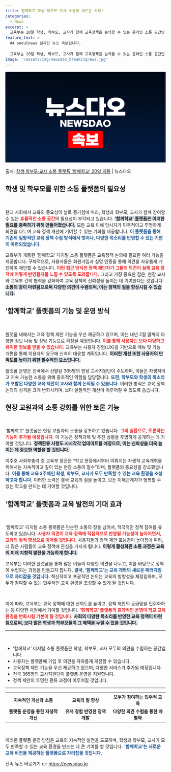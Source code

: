 ```yaml
---
title: 함께학교 학생·학부모·교사 소통의 새로운 시작!
categories:
  - News
excerpt: >
  교육부는 20일 학생, 학부모, 교사가 함께 교육정책을 논의할 수 있는 온라인 소통 공간인 함께학교 디지털 …
feature_text: >
  ## seoulnews 실시간 뉴스 속보입니다.

  교육부는 20일 학생, 학부모, 교사가 함께 교육정책을 논의할 수 있는 온라인 소통 공간인 함께학교 디지털 …
image: '/assets/img/newsdao_breakingnews.jpg'
---
```


![뉴스다오 속보](/assets/img/newsdao_breakingnews.jpg)

<p>출처: <a href="https://newsdao.kr/2584" rel="dofollow">학생·학부모·교사 소통 플랫폼 ‘함께학교’ 20일 개통</a> | 뉴스다오</p>

<h2 data-ke-size="size26">학생 및 학부모를 위한 소통 플랫폼의 필요성</h2>

<p data-ke-size="size16">&nbsp;</p>

현대 사회에서 교육의 중요성이 날로 증가함에 따라, 학생과 학부모, 교사가 함께 참여할 수 있는 <b><span style="color: #ee2323;">효율적인 소통 공간</span></b>의 필요성이 부각되고 있습니다. <b><span style="background-color: #21538527;">‘함께학교’ 플랫폼은 이러한 필요를 충족하기 위해 만들어졌습니다.</span></b> 모든 교육 이해 당사자가 민주적이고 투명하게 의견을 나누며 교육 정책 개선에 기여할 수 있는 기회를 제공합니다. <b><span style="color: #1a5490;">이 플랫폼을 통해 기존의 일방적인 교육 정책 수립 방식에서 벗어나, 다양한 목소리를 반영할 수 있는 기반이 마련되었습니다.</span></b>

교육부가 개통한 ‘함께학교’ 디지털 소통 플랫폼은 교육정책 논의에 필요한 여러 기능을 제공합니다. 구체적으로, 사용자들은 회원가입과 실명 인증을 통해 의견을 자유롭게 개진하여 제안할 수 있습니다. <b><span style="color: #ee2323;">이런 접근 방식은 정책 제안자가 그들의 의견이 실제 교육 정책에 어떻게 반영될지를 느낄 수 있도록 도와줍니다.</span></b> 그리고 가장 중요한 점은, 현장 교사와 교육부 간의 협력을 강화하여 교육 정책의 신뢰성을 높이는 데 기여한다는 것입니다. <b><span style="background-color: #21538527;">소통의 장이 마련됨으로써 다양한 의견이 수렴되며, 이는 정책의 질을 향상시킬 수 있습니다.</span></b>

<h2 data-ke-size="size26">‘함께학교’ 플랫폼의 기능 및 운영 방식</h2>

<p data-ke-size="size16">&nbsp;</p>

플랫폼 내에서는 교육 정책 제안 기능을 우선 제공하고 있으며, 이는 내년 2월 말까지 다양한 정보 나눔 및 상담 기능으로 확장될 예정입니다. <b><span style="color: #ee2323;">이를 통해 사용자는 보다 다양하고 유익한 정보를 얻을 수 있습니다.</span></b> 교육부는 사용자 경험(UX)을 기반으로 메뉴 및 기능 개편을 통해 이용자의 요구에 신속히 대응할 계획입니다. <b><span style="background-color: #21538527;">이러한 개선 또한 사용자의 만족도를 높이기 위한 필수적인 요소입니다.</span></b>

플랫폼 운영은 전국에서 선발된 365명의 현장 교사지원단이 주도하며, 이들은 자생적이고 지속 가능한 소통을 위해 중추적인 역할을 담당합니다. <b><span style="color: #1a5490;">또한, 학부모와 학생의 목소리가 포함된 다양한 교육 제안이 교사와 함께 논의될 수 있습니다.</span></b> 이러한 방식은 교육 정책 논의의 성격을 크게 변화시키며, 보다 실질적인 개선이 이루어질 수 있도록 돕습니다.

<h2 data-ke-size="size26">현장 교원과의 소통 강화를 위한 토론 기능</h2>

<p data-ke-size="size16">&nbsp;</p>

‘함께학교’ 플랫폼은 현장 교원과의 소통을 강조하고 있습니다. <b><span style="color: #ee2323;">그의 일환으로, 토론하는 기능이 추가될 예정입니다.</span></b> 이 기능은 정책과제 및 추진 상황을 투명하게 공개하는 데 기여할 것입니다. <b><span style="background-color: #21538527;">정책환류 사항도 시시각각 업데이트될 예정으로, 이는 신뢰성을 더욱 높이는 데 중요한 역할을 할 것입니다.</span></b>

이주호 사회부총리 겸 교육부 장관은 “학교 현장에서부터 이뤄지는 자생적 교육개혁을 위해서는 지속적이고 깊이 있는 현장 소통이 필수”라며, 플랫폼의 중요성을 강조했습니다. <b><span style="color: #1a5490;">이를 통해 교육 3주체인 학생, 학부모, 교사가 모두 만족할 수 있는 교육 환경을 조성하고자 합니다.</span></b> 이러한 노력은 결국 교육의 질을 높이고, 모든 이해관계자가 행복할 수 있는 학교를 만드는 데 기여할 것입니다. 

<h2 data-ke-size="size26">‘함께학교’ 플랫폼과 교육 발전의 기대 효과</h2>

<p data-ke-size="size16">&nbsp;</p>

‘함께학교’ 디지털 소통 플랫폼은 단순한 소통의 장을 넘어서, 적극적인 정책 참여를 유도하고 있습니다. <b><span style="color: #ee2323;">사용자 의견이 교육 정책에 직접적으로 반영될 가능성이 높아지면서, 교육의 질적 향상으로 이어질 것입니다.</span></b> 사용자들의 정책 제안 효능감이 높아짐에 따라, 더 많은 사람들이 교육 정책에 관심을 가지게 됩니다. <b><span style="background-color: #21538527;">이렇게 활성화된 소통 과정은 교육의 미래 지향적 발전을 가능하게 합니다.</span></b> 

교육부는 이러한 플랫폼을 통해 많은 이들이 다양한 의견을 나누고, 이를 바탕으로 정책이 수립되는 과정을 만들고자 합니다. <b><span style="color: #1a5490;">결국, ‘함께학교’는 교육 개혁의 새로운 패러다임으로 자리잡을 것입니다.</span></b> 혁신적이고 포괄적인 논의는 교육의 방향성을 재정립하며, 모두가 참여할 수 있는 민주적인 교육 환경을 조성할 수 있게 될 것입니다.

<p data-ke-size="size16">&nbsp;</p>

이에 따라, 교육부는 교육 정책에 대한 신뢰도를 높이고, 정책 제안의 공급망을 민주화하는 등 다양한 차원에서 기여할 것입니다. <b><span style="color: #ee2323;">‘함께학교’ 플랫폼의 효과적인 운영이 학교 교육 환경을 변화시킬 기본이 될 것입니다.</span></b> <b><span style="background-color: #21538527;">사회의 다양한 목소리를 반영한 교육 정책이 마련됨으로써, 보다 많은 학생과 학부모들이 그 혜택을 누릴 수 있을 것입니다.</span></b>

<hr />

<p data-ke-size="size16">&nbsp;</p>

<ul>
    <li>‘함께학교’ 디지털 소통 플랫폼은 학생, 학부모, 교사 모두의 의견을 수렴하는 공간입니다.</li>
    <li>사용자는 플랫폼에 가입 후 의견을 자유롭게 개진할 수 있습니다.</li>
    <li>교육정책 제안 기능을 우선 제공하고 있으며, 다양한 서비스가 추가될 예정입니다.</li>
    <li>전국 365명의 교사지원단이 플랫폼 운영을 지원합니다.</li>
    <li>정책 제안의 투명한 환류 과정이 이루어질 것입니다.</li>
</ul>

<hr />

<table>
    <tr>
        <td style="text-align: center; height: 17px;"><b>지속적인 개선과 소통</b></td>
        <td style="text-align: center; height: 17px;"><b>교육의 질 향상</b></td>
        <td style="text-align: center; height: 17px;"><b>모두가 참여하는 민주적 교육</b></td>
    </tr>
    <tr>
        <td style="text-align: center; height: 17px;"><b>플랫폼 운영을 통한 자생적 개선</b></td>
        <td style="text-align: center; height: 17px;"><b>유저 경험 반영한 정책 개발</b></td>
        <td style="text-align: center; height: 17px;"><b>다양한 의견 수렴을 통한 차별화</b></td>
    </tr>
</table>

<p data-ke-size="size16">&nbsp;</p>

이러한 플랫폼 운영 방침은 교육의 지속적인 발전을 도모하며, 학생과 학부모, 교사가 모두 만족할 수 있는 교육 환경을 만드는 데 큰 기여를 할 것입니다. <b><span style="color: #1a5490;">‘함께학교’는 새로운 교육 비전을 제공하는 플랫폼으로 자리잡을 것입니다.</span></b> 

신속 뉴스 바로가기 👉 <a href="https://newsdao.kr" rel="dofollow">https://newsdao.kr</a>


